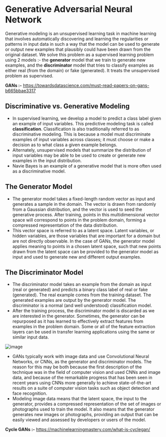 # Generative Adversarial Neural Network
Generative modeling is an unsupervised learning task in machine learning that involves automatically discovering and learning the regularities or patterns in input data in such a way that the model can be used to generate or output new examples that plausibly could have been drawn from the original dataset.
We solve this problem as a supervised learning problem using 2 models :- the **generator** model that we train to generate new examples, and the **discriminator** model that tries to classify examples as either real (from the domain) or fake (generated). It treats the unsupervised problem as supervised.

**GANs :-** https://towardsdatascience.com/must-read-papers-on-gans-b665bbae3317 

## Discriminative vs. Generative Modeling
* In supervised learning, we develop a model to predict a class label given an example of input variables. This predictive modeling task is called **classification**. Classification is also traditionally referred to as discriminative modeling. This is because a model must discriminate examples of input variables across classes; it must choose or make a decision as to what class a given example belongs.
* Alternately, unsupervised models that summarize the distribution of input variables may be able to be used to create or generate new examples in the input distribution.
* Navie Bayes is an example of a generative model that is more often used as a discriminative model.

## The Generator Model
* The generator model takes a fixed-length random vector as input and generates a sample in the domain. The vector is drawn from randomly from a Gaussian distribution, and the vector is used to seed the generative process. After training, points in this multidimensional vector space will correspond to points in the problem domain, forming a compressed representation of the data distribution.
* This vector space is referred to as a latent space. Latent variables, or hidden variables, are those variables that are important for a domain but are not directly observable. In the case of GANs, the generator model applies meaning to points in a chosen latent space, such that new points drawn from the latent space can be provided to the generator model as input and used to generate new and different output examples.

## The Discriminator Model
* The discriminator model takes an example from the domain as input (real or generated) and predicts a binary class label of real or fake (generated). The real example comes from the training dataset. The generated examples are output by the generator model. The discriminator is a normal (and well understood) classification model.
* After the training process, the discriminator model is discarded as we are interested in the generator. Sometimes, the generator can be repurposed as it has learned to effectively extract features from examples in the problem domain. Some or all of the feature extraction layers can be used in transfer learning applications using the same or similar input data.

![image](https://github.com/ES7/Deep-Learning/assets/95970293/5c4a9057-3e00-4bc5-a289-be781ad76c3f)

* GANs typically work with image data and use Convolutional Neural Networks, or CNNs, as the generator and discriminator models. The reason for this may be both because the first description of the technique was in the field of computer vision and used CNNs and image data, and because of the remarkable progress that has been seen in recent years using CNNs more generally to achieve state-of-the-art results on a suite of computer vision tasks such as object detection and face recognition.
* Modeling image data means that the latent space, the input to the generator, provides a compressed representation of the set of images or photographs used to train the model. It also means that the generator generates new images or photographs, providing an output that can be easily viewed and assessed by developers or users of the model.

**Cycle GANs :-** https://machinelearningmastery.com/what-is-cyclegan/
